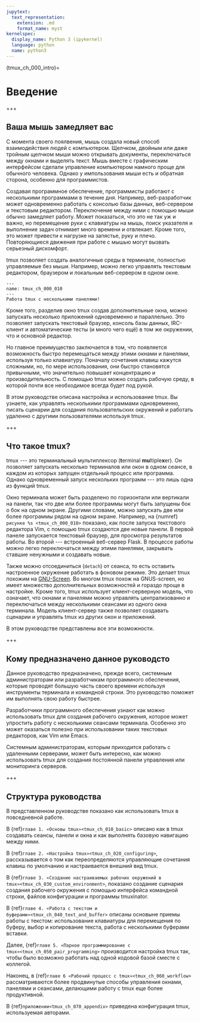 ```yaml
---
jupytext:
  text_representation:
    extension: .md
    format_name: myst
kernelspec:
  display_name: Python 3 (ipykernel)
  language: python
  name: python3
---
```


(tmux_ch_000_intro)=
# Введение

+++

## Ваша мышь замедляет вас

С момента своего поялвения, мышь создала новый способ взаимодействия людей с компьютером.
Щелчком, двойным или даже тройным щелчком мыши можно открывать документы, переключаться между окнами и выделять текст.
Мышь вместе с графическим интерфейсом сделали управление компьютером намного проще для обычного человека.
Однако у импользования мыши есть и обратная сторона, особенно для программистов.

Создавая программное обеспечение, программисты работают с несколькими программами в течение дня.
Например, веб-разработчик может одновременно работать с консолью базы данных, веб-сервером и текстовым редактором.
Переключение между ними с помощью мыши обычно замедляет работу.
Может показаться, что это не так уж и важно, но перемещение руки с клавиатуры на мышь, поиск указателя и выполнение задач отнимает
много времени и отвлекает.
Кроме того, это может привести к нагрузке на запястье, руку и плечо.
Повторяющиеся движения при работе с мышью могут вызвать серьезный дискомфорт.

tmux позволяет создать аналогичные среды в терминале, полностью управляемые без мыши.
Например, можно легко управлять текстовым редактором, браузером и локальным веб-сервером в одном окне.

```{figure} ./images/tmux_ch_000_010.svg
---
name: tmux_ch_000_010
---
Работа tmux с несколькими панелями!
```

Кроме того, разделив окно tmux создав дополнительные окна, можно запускать несколько приложений одновременно и параллельно.
Это позволяет запускать текстовый браузер, консоль базы данных, IRC-клиент и автоматические тесты (и много чего ещё) в том же окружении, что и основной редактор.

Но главное преимущество заключается в том, что появляется возможность быстро перемещаться между этими окнами и панелями, используя только клавиатуру.
Поначалу сочетания клавиш кажутся сложными, но, по мере использования, они быстро становятся привычными, что значительно повышает концентрацию и производительность.
С помощью tmux можно создать рабочую среду, в которой почти все необходимое всегда будет под рукой.

В этом руководстве описана настройка и использование tmux.
Вы узнаете, как управлять несколькими программами одновременно, писать сценарии для создания пользовательских окружений и работать удаленно с другими пользователями используя tmux.

+++

## Что такое tmux?

tmux --- это терминальный мультиплексор (**t**erminal **mu**ltiple**x**er).
Он позволяет запускать несколько терминалов или окон в одном сеансе, в каждом из которых запущен отдельный процесс или программа.
Однако одновременный запуск нескольких программ --- это лишь одна из функций tmux.

Окно терминала может быть разделено по горизонтали или вертикали на панели, так что две или более программы могут быть запущены бок о бок на одном экране. Другими словами, можно запускать две или более программы рядом на одном экране.
Например, на {numref}`рисунке %s <tmux_ch_000_010>` показано, как после запуска текстового редактора Vim, с помощью tmux создаются две новые панели. В первой панеле запускается текстовый браузер, для просмотра результатов работы.
Во второй --- встроенный веб-сервер Flask.
В процессе работы можно легко переключаться между этими панелями, закрывать ставшие ненужными и создавать новые.


Также можно отсоединиться (`detach`) от сеанса, то есть оставить настроенное окружение работать в фоновом режиме.
Это делает tmux похожим на [GNU-Screen](https://www.gnu.org/software/screen/).
Во многом tmux похож на GNUS-screen, но имеет множество дополнительных возможностей и гораздо проще в настройке.
Кроме того, tmux использует клиент-серверную модель, что означает, что окнами и панелями можно управлять централизованно и переключаться между несколькими сеансами из одного окна терминала.
Модель клиент-сервер также позволяет создавать сценарии и управлять tmux из других окон и приложений.

В этом руководстве представлены все эти возможности.

+++

## Кому предназначено данное руководсто

Данное руководство предназначено, прежде всего, системным администраторам или разработчикам программного обеспечения, которые проводят большую часть своего времени используя инструменты терминала и командной строки.
Это руководство поможет им выполнять свою работу быстрее.

Разработчики программного обеспечения узнают как можно использовать tmux для создания рабочего окружения, которое может упростить работу с несколькими сеансами терминала.
Особенно это может оказаться полезно при использовании таких текстовых редакторов, как Vim или Emacs.

Системным администраторам, которым приходится работать с удаленными серверами, может быть интересно, как можно использовать tmux для создания постоянной панели управления или мониторинга серверов.

+++

## Структура руководства

В представленном руководстве показано как использовать tmux в повседневной работе.

В {ref}`главе 1. «Основы tmux»<tmux_ch_010_basic>` описано как в tmux создавать сеансы, панели и окна и как выполнять базовую навигацию между ними.

В {ref}`главе 2. «Настройка tmux»<tmux_ch_020_configuring>`, рассказывается о том как переопределяются управляющие сочетания клавиш по умолчанию и настраивается внешний вид tmux.

В {ref}`главе 3. «Создание настраиваемых рабочих окружений в tmux»<tmux_ch_030_custom_environment>`, показано создание сценария создания рабочего окружения с помощью интерфейса командной строки, файлов конфигурации и программы tmuxinator.

В {ref}`главе 4. «Работа с текстом и буферами»<tmux_ch_040_text_and_buffer>` описаны основыне приемы работы с текстом: использование клавиатуры для перемещения по буферу, выбор и копирование текста, работа с несколькими буферами вставки.

Далее, {ref}`главе 5. «Парное программирование с tmux»<tmux_ch_050_pair_programming>` производится настройка tmux так, чтобы было возможно работать над одной кодовой базой сместе с коллегой.

Наконец, в {ref}`главе 6 «Рабочий процесс с tmux»<tmux_ch_060_workflow>` рассматриваются более продвинутые способы управления окнами, панелями и сеансами, делающими работу с tmux еще более продуктивной.

В {ref}`приложении<tmux_ch_070_appendix>` приведена конфигурация tmux, используемая авторами.
